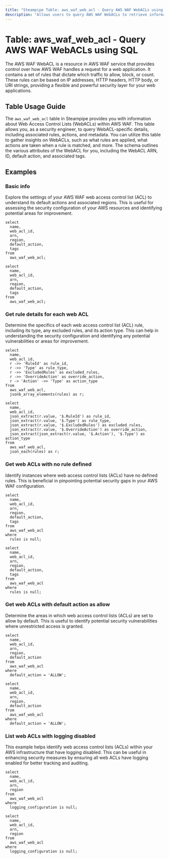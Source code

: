 ```yaml
---
title: "Steampipe Table: aws_waf_web_acl - Query AWS WAF WebACLs using SQL"
description: "Allows users to query AWS WAF WebACLs to retrieve information about their configuration, rules, and associated metadata."
---
```


# Table: aws_waf_web_acl - Query AWS WAF WebACLs using SQL

The AWS WAF WebACL is a resource in AWS WAF service that provides control over how AWS WAF handles a request for a web application. It contains a set of rules that dictate which traffic to allow, block, or count. These rules can be based on IP addresses, HTTP headers, HTTP body, or URI strings, providing a flexible and powerful security layer for your web applications.

## Table Usage Guide

The `aws_waf_web_acl` table in Steampipe provides you with information about Web Access Control Lists (WebACLs) within AWS WAF. This table allows you, as a security engineer, to query WebACL-specific details, including associated rules, actions, and metadata. You can utilize this table to gather insights on WebACLs, such as what rules are applied, what actions are taken when a rule is matched, and more. The schema outlines the various attributes of the WebACL for you, including the WebACL ARN, ID, default action, and associated tags.

## Examples

### Basic info
Explore the settings of your AWS WAF web access control list (ACL) to understand its default actions and associated regions. This is useful for assessing the security configuration of your AWS resources and identifying potential areas for improvement.

```sql+postgres
select
  name,
  web_acl_id,
  arn,
  region,
  default_action,
  tags
from
  aws_waf_web_acl;
```

```sql+sqlite
select
  name,
  web_acl_id,
  arn,
  region,
  default_action,
  tags
from
  aws_waf_web_acl;
```

### Get rule details for each web ACL
Determine the specifics of each web access control list (ACL) rule, including its type, any excluded rules, and its action type. This can help in understanding the security configuration and identifying any potential vulnerabilities or areas for improvement.

```sql+postgres
select
  name,
  web_acl_id,
  r ->> 'RuleId' as rule_id,
  r ->> 'Type' as rule_type,
  r ->> 'ExcludedRules' as excluded_rules,
  r ->> 'OverrideAction' as override_action,
  r -> 'Action' ->> 'Type' as action_type
from
  aws_waf_web_acl,
  jsonb_array_elements(rules) as r;
```

```sql+sqlite
select
  name,
  web_acl_id,
  json_extract(r.value, '$.RuleId') as rule_id,
  json_extract(r.value, '$.Type') as rule_type,
  json_extract(r.value, '$.ExcludedRules') as excluded_rules,
  json_extract(r.value, '$.OverrideAction') as override_action,
  json_extract(json_extract(r.value, '$.Action'), '$.Type') as action_type
from
  aws_waf_web_acl,
  json_each(rules) as r;
```

### Get web ACLs with no rule defined
Identify instances where web access control lists (ACLs) have no defined rules. This is beneficial in pinpointing potential security gaps in your AWS WAF configuration.

```sql+postgres
select
  name,
  web_acl_id,
  arn,
  region,
  default_action,
  tags
from
  aws_waf_web_acl
where
  rules is null;
```

```sql+sqlite
select
  name,
  web_acl_id,
  arn,
  region,
  default_action,
  tags
from
  aws_waf_web_acl
where
  rules is null;
```

### Get web ACLs with default action as allow
Determine the areas in which web access control lists (ACLs) are set to allow by default. This is useful to identify potential security vulnerabilities where unrestricted access is granted.

```sql+postgres
select
  name,
  web_acl_id,
  arn,
  region,
  default_action
from
  aws_waf_web_acl
where
  default_action = 'ALLOW';
```

```sql+sqlite
select
  name,
  web_acl_id,
  arn,
  region,
  default_action
from
  aws_waf_web_acl
where
  default_action = 'ALLOW';
```

### List web ACLs with logging disabled
This example helps identify web access control lists (ACLs) within your AWS infrastructure that have logging disabled. This can be useful in enhancing security measures by ensuring all web ACLs have logging enabled for better tracking and auditing.

```sql+postgres
select
  name,
  web_acl_id,
  arn,
  region
from
  aws_waf_web_acl
where
  logging_configuration is null;
```

```sql+sqlite
select
  name,
  web_acl_id,
  arn,
  region
from
  aws_waf_web_acl
where
  logging_configuration is null;
```